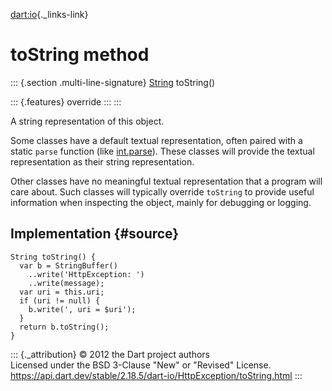 [dart:io](../../dart-io/dart-io-library){._links-link}

toString method
===============

::: {.section .multi-line-signature}
[String](../../dart-core/string-class) toString()

::: {.features}
override
:::
:::

A string representation of this object.

Some classes have a default textual representation, often paired with a
static `parse` function (like [int.parse](../../dart-core/int/parse)).
These classes will provide the textual representation as their string
representation.

Other classes have no meaningful textual representation that a program
will care about. Such classes will typically override `toString` to
provide useful information when inspecting the object, mainly for
debugging or logging.

Implementation {#source}
--------------

``` {.language-dart data-language="dart"}
String toString() {
  var b = StringBuffer()
    ..write('HttpException: ')
    ..write(message);
  var uri = this.uri;
  if (uri != null) {
    b.write(', uri = $uri');
  }
  return b.toString();
}
```

::: {._attribution}
© 2012 the Dart project authors\
Licensed under the BSD 3-Clause \"New\" or \"Revised\" License.\
<https://api.dart.dev/stable/2.18.5/dart-io/HttpException/toString.html>
:::
